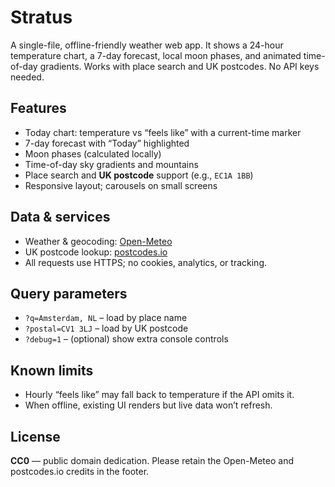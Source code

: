 # Stratus

A single-file, offline-friendly weather web app. It shows a 24-hour temperature chart, a 7-day forecast, local moon phases, and animated time-of-day gradients. Works with place search and UK postcodes. No API keys needed.

## Features
- Today chart: temperature vs “feels like” with a current-time marker
- 7-day forecast with “Today” highlighted
- Moon phases (calculated locally)
- Time-of-day sky gradients and mountains
- Place search and **UK postcode** support (e.g., `EC1A 1BB`)
- Responsive layout; carousels on small screens

## Data & services
- Weather & geocoding: [Open-Meteo](https://open-meteo.com/)
- UK postcode lookup: [postcodes.io](https://postcodes.io/)
- All requests use HTTPS; no cookies, analytics, or tracking.

## Query parameters
- `?q=Amsterdam, NL` – load by place name  
- `?postal=CV1 3LJ` – load by UK postcode  
- `?debug=1` – (optional) show extra console controls

## Known limits
- Hourly “feels like” may fall back to temperature if the API omits it.
- When offline, existing UI renders but live data won’t refresh.

## License
**CC0** — public domain dedication. Please retain the Open-Meteo and postcodes.io credits in the footer.
